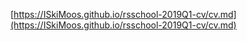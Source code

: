 [https://ISkiMoos.github.io/rsschool-2019Q1-cv/cv.md](https://ISkiMoos.github.io/rsschool-2019Q1-cv/cv.md)